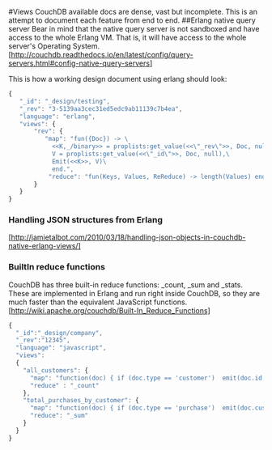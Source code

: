 #Views
CouchDB available docs are dense, vast but incomplete. This is an attempt to document each feature from end to end.
##Erlang native query server
Bear in mind that the native query server is not sandboxed and have access to the whole Erlang VM. That is, it will have access to the whole server's Operating System. [http://couchdb.readthedocs.io/en/latest/config/query-servers.html#config-native-query-servers]

This is how a working design document using erlang should look:
```javascript
{
   "_id": "_design/testing",
   "_rev": "3-5139aa3cec31ed5edc9ab11139c7b4ea",
   "language": "erlang",
   "views": {
       "rev": {
          "map": "fun({Doc}) -> \
            <<K,_/binary>> = proplists:get_value(<<\"_rev\">>, Doc, null),\
            V = proplists:get_value(<<\"_id\">>, Doc, null),\
            Emit(<<K>>, V)\
            end.",
           "reduce": "fun(Keys, Values, ReReduce) -> length(Values) end."
       }
   }
}
```
### Handling JSON structures from Erlang
[http://jamietalbot.com/2010/03/18/handling-json-objects-in-couchdb-native-erlang-views/]

### BuiltIn reduce functions
CouchDB has three built-in reduce functions: _count, _sum and _stats. These are implemented in Erlang and run right inside CouchDB, so they are much faster than the equivalent JavaScript functions.
[http://wiki.apache.org/couchdb/Built-In_Reduce_Functions]
```javascript
{
  "_id":"_design/company",
  "_rev":"12345",
  "language": "javascript",
  "views":
  {
    "all_customers": {
      "map": "function(doc) { if (doc.type == 'customer')  emit(doc.id, 1) }",
      "reduce" : "_count"
    },
    "total_purchases_by_customer": {
      "map": "function(doc) { if (doc.type == 'purchase')  emit(doc.customer_id, doc.amount) }",
      "reduce": "_sum"
    }
  }
}
```
